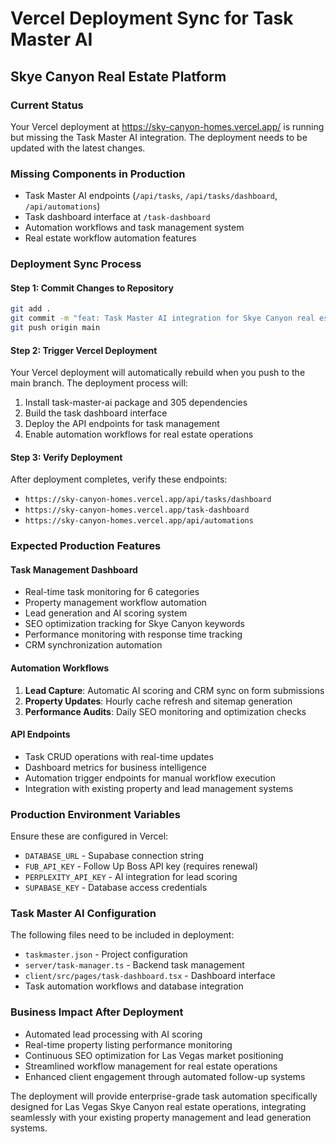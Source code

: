 # Vercel Deployment Sync for Task Master AI
## Skye Canyon Real Estate Platform

### Current Status
Your Vercel deployment at https://sky-canyon-homes.vercel.app/ is running but missing the Task Master AI integration. The deployment needs to be updated with the latest changes.

### Missing Components in Production
- Task Master AI endpoints (`/api/tasks`, `/api/tasks/dashboard`, `/api/automations`)
- Task dashboard interface at `/task-dashboard`
- Automation workflows and task management system
- Real estate workflow automation features

### Deployment Sync Process

#### Step 1: Commit Changes to Repository
```bash
git add .
git commit -m "feat: Task Master AI integration for Skye Canyon real estate"
git push origin main
```

#### Step 2: Trigger Vercel Deployment
Your Vercel deployment will automatically rebuild when you push to the main branch. The deployment process will:

1. Install task-master-ai package and 305 dependencies
2. Build the task dashboard interface
3. Deploy the API endpoints for task management
4. Enable automation workflows for real estate operations

#### Step 3: Verify Deployment
After deployment completes, verify these endpoints:
- `https://sky-canyon-homes.vercel.app/api/tasks/dashboard`
- `https://sky-canyon-homes.vercel.app/task-dashboard`
- `https://sky-canyon-homes.vercel.app/api/automations`

### Expected Production Features

#### Task Management Dashboard
- Real-time task monitoring for 6 categories
- Property management workflow automation
- Lead generation and AI scoring system
- SEO optimization tracking for Skye Canyon keywords
- Performance monitoring with response time tracking
- CRM synchronization automation

#### Automation Workflows
1. **Lead Capture**: Automatic AI scoring and CRM sync on form submissions
2. **Property Updates**: Hourly cache refresh and sitemap generation
3. **Performance Audits**: Daily SEO monitoring and optimization checks

#### API Endpoints
- Task CRUD operations with real-time updates
- Dashboard metrics for business intelligence
- Automation trigger endpoints for manual workflow execution
- Integration with existing property and lead management systems

### Production Environment Variables
Ensure these are configured in Vercel:
- `DATABASE_URL` - Supabase connection string
- `FUB_API_KEY` - Follow Up Boss API key (requires renewal)
- `PERPLEXITY_API_KEY` - AI integration for lead scoring
- `SUPABASE_KEY` - Database access credentials

### Task Master AI Configuration
The following files need to be included in deployment:
- `taskmaster.json` - Project configuration
- `server/task-manager.ts` - Backend task management
- `client/src/pages/task-dashboard.tsx` - Dashboard interface
- Task automation workflows and database integration

### Business Impact After Deployment
- Automated lead processing with AI scoring
- Real-time property listing performance monitoring
- Continuous SEO optimization for Las Vegas market positioning
- Streamlined workflow management for real estate operations
- Enhanced client engagement through automated follow-up systems

The deployment will provide enterprise-grade task automation specifically designed for Las Vegas Skye Canyon real estate operations, integrating seamlessly with your existing property management and lead generation systems.
